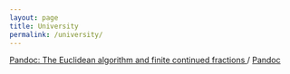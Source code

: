 ```yaml
---
layout: page
title: University
permalink: /university/
---
```


[Pandoc: The Euclidean algorithm and finite continued fractions
](/pandoc/euclideanalgorithm/euclideanalgorithm.html "Made using Pandoc") / [Pandoc](https://pandoc.org/)